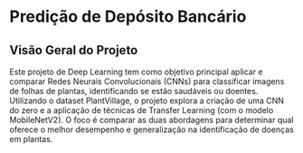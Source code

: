# Predição de Depósito Bancário

## Visão Geral do Projeto

Este projeto de Deep Learning tem como objetivo principal aplicar e comparar Redes Neurais Convolucionais (CNNs) para classificar imagens de folhas de plantas, identificando se estão saudáveis ou doentes. Utilizando o dataset PlantVillage, o projeto explora a criação de uma CNN do zero e a aplicação de técnicas de Transfer Learning (com o modelo MobileNetV2). O foco é comparar as duas abordagens para determinar qual oferece o melhor desempenho e generalização na identificação de doenças em plantas.
